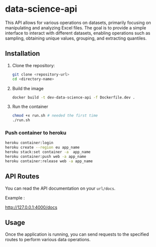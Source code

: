 # data-science-api

This API allows for various operations on datasets, primarily focusing on manipulating and analyzing Excel files. The goal is to provide a simple interface to interact with different datasets, enabling operations such as sampling, obtaining unique values, grouping, and extracting quantiles.

## Installation

1. Clone the repository:

   ```bash
   git clone <repository-url>
   cd <directory-name>
   ```

2. Build the image
   ```bash
   docker build -t dev-data-science-api -f Dockerfile.dev .
   ```
3. Run the container
   ```bash
   chmod +x run.sh # needed the first time
   ./run.sh
   ```

### Push container to heroku

```bash
heroku container:login
heroku create --region eu app_name
heroku stack:set container -a  app_name
heroku container:push web -a app_name
heroku container:release web -a app_name
```

## API Routes

You can read the API documentation on your `url/docs`.

Example :

http://127.0.0.1:4000/docs

## Usage

Once the application is running, you can send requests to the specified routes to perform various data operations.
